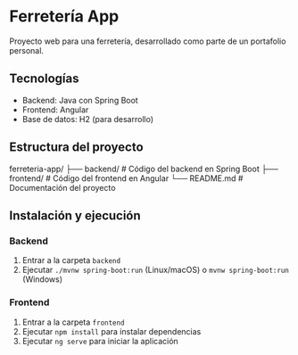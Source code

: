 # Ferretería App

Proyecto web para una ferretería, desarrollado como parte de un portafolio personal.

## Tecnologías

- Backend: Java con Spring Boot
- Frontend: Angular
- Base de datos: H2 (para desarrollo)

## Estructura del proyecto

ferreteria-app/
├── backend/ # Código del backend en Spring Boot
├── frontend/ # Código del frontend en Angular
└── README.md # Documentación del proyecto


## Instalación y ejecución

### Backend

1. Entrar a la carpeta `backend`
2. Ejecutar `./mvnw spring-boot:run` (Linux/macOS) o `mvnw spring-boot:run` (Windows)

### Frontend

1. Entrar a la carpeta `frontend`
2. Ejecutar `npm install` para instalar dependencias
3. Ejecutar `ng serve` para iniciar la aplicación
